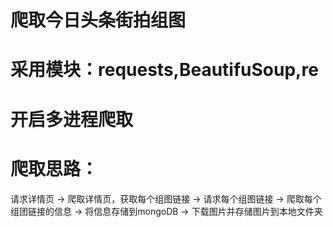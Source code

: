 # 爬取今日头条街拍组图

# 采用模块：requests,BeautifuSoup,re

# 开启多进程爬取

# 爬取思路：
请求详情页 → 爬取详情页，获取每个组图链接 → 请求每个组图链接 → 爬取每个组团链接的信息 → 将信息存储到mongoDB → 下载图片并存储图片到本地文件夹 

